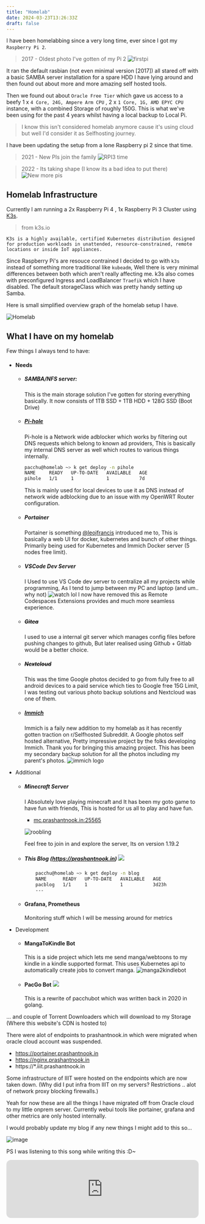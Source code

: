 ```yaml
---
title: "Homelab"
date: 2024-03-23T13:26:33Z
draft: false
---
```


I have been homelabbing since a very long time, ever since I got my `Raspberry Pi 2`.

> 2017 - Oldest photo I've gotten of my Pi 2
![firstpi](https://github.com/itspacchu/static_dump/assets/37984032/13097803-a7d4-48a6-9309-63799f505cee)



It ran the default rasbian (not even minimal version [2017]) all stared off with a basic SAMBA server installation for a spare HDD I have lying around and then found out about more and more amazing self hosted tools.

Then we found out about `Oracle Free Tier` which gave us access to a beefy 1 x `4 Core, 24G, Ampere Arm CPU` , 2 x `1 Core, 1G, AMD EPYC CPU` instance, with a combined Storage of roughly 150G. This is what we've been using for the past 4 years whilst having a local backup to Local Pi. 
> I know this isn't considered homelab anymore cause it's using cloud but well I'd consider it as Selfhosting journey.

I have been updating the setup from a lone Raspberry pi 2 since that time.

> 2021 - New PIs join the family
![RPI3 time](https://github.com/itspacchu/static_dump/assets/37984032/73e70f9f-884c-4803-a586-3f9608eaf5c6)

> 2022 - Its taking shape (I know its a bad idea to put there)
![New more pis](https://github.com/itspacchu/static_dump/assets/37984032/96429f43-2b23-4ae2-a253-e2f2559747ec)


## Homelab Infrastructure

Currently I am running a 2x Raspberry Pi 4 , 1x Raspberry Pi 3 Cluster using [K3s](https://k3s.io/).

> from k3s.io

```K3s is a highly available, certified Kubernetes distribution designed for production workloads in unattended, resource-constrained, remote locations or inside IoT appliances.```

Since Raspberry Pi's are resouce contrained I decided to go with `k3s` instead of something more traditional like `kubeadm`, Well there is very minimal differences between both which aren't really affecting me. k3s also comes with preconfigured Ingress and LoadBalancer `Traefik` which I have disabled. The default storageClass which was pretty handy setting up Samba.

Here is small simplified overview graph of the homelab setup I have.

![Homelab](https://github.com/itspacchu/static_dump/assets/37984032/6001670d-a193-40c3-b43e-101928ee85c8)

## What I have on my homelab

Few things I always tend to have:

- #### Needs
    - ##### SAMBA/NFS server:
        This is the main storage solution I've gotten for storing everything basically. It now consists of 1TB SSD + 1TB HDD + 128G SSD (Boot Drive)
    - ##### [Pi-hole](https://pi-hole.net/)
        Pi-hole is a Network wide adblocker which works by filtering out DNS requests which belong to known ad providers, This is basically my internal DNS server as well which routes to various things internally.

        ```sh
        pacchu@homelab ~> k get deploy -n pihole
        NAME     READY   UP-TO-DATE   AVAILABLE   AGE
        pihole   1/1     1            1           7d

        ```

        This is mainly used for local devices to use it as DNS instead of network wide adblocking due to an issue with my OpenWRT Router configuration.

    - ##### Portainer
        Portainer is something [@leojfrancis](https://github.com/leojfrancis) introduced me to, This is basically a web UI for docker, kubernetes and bunch of other things. Primarily being used for Kubernetes and Immich Docker server (5 nodes free limit).
    - ##### VSCode Dev Server
        I Used to use VS Code dev server to centralize all my projects while programming, As I tend to jump between my PC and laptop (and um.. why not)
        ![watch lol](https://github.com/itspacchu/static_dump/assets/37984032/48cfb243-41cc-4f5f-bac4-ebcc46bdd910)
        I now have removed this as Remote Codespaces Extensions provides and much more seamless experience.

    - ##### ~~Gitea~~
        I used to use a internal git server which manages config files before pushing changes to github, But later realised using Github + Gitlab would be a better choice.
        
    - ##### ~~Nextcloud~~
        This was the time Google photos decided to go from fully free to all android devices to a paid service which ties to Google free 15G Limit, I was testing out various photo backup solutions and Nextcloud was one of them.
    - ##### [Immich](https://immich.app/)
        Immich is a faily new addition to my homelab as it has recently gotten traction on r/Selfhosted Subreddit. A Google photos self hosted alternative, Pretty impressive project by the folks developing Immich. Thank you for bringing this amazing project.
        This has been my secondary backup solution for all the photos including my parent's photos.
        ![immich logo](https://immich.app/img/immich-logo-stacked-dark.svg)

- Additional
    - ##### Minecraft Server
        I Absolutely love playing minecraft and It has been my goto game to have fun with friends, This is hosted for us all to play and have fun.
        - [mc.prashantnook.in:25565](mc.prashantnook.in:25565)

        ![roobling](https://github.com/itspacchu/static_dump/assets/37984032/1f0602c1-550f-4a4c-8ae4-9d02d74bae43)

        Feel free to join in and explore the server, Its on version 1.19.2
    - ##### This Blog (https://prashantnook.in) ![](https://github.com/itspacchu/pacblog/actions/workflows/runner.yaml/badge.svg)
        ```bash
            pacchu@homelab ~> k get deploy -n blog
            NAME      READY   UP-TO-DATE   AVAILABLE   AGE
            pacblog   1/1     1            1           3d23h
            ---
        ```
    - #### Grafana, Prometheus
        Monitoring stuff which I will be messing around for metrics
- Development
    - #### MangaToKindle Bot 
        This is a side project which lets me send manga/webtoons to my kindle in a kindle supported format. This uses Kubernetes api to automatically create jobs to convert manga.
        ![manga2kindlebot](https://github.com/itspacchu/static_dump/assets/37984032/7a6efb53-953a-41f1-83ef-0d4d96ca1052)
    - #### PacGo Bot ![](https://github.com/itspacchu/pacgobot/actions/workflows/docker-image.yml/badge.svg)
        This is a rewrite of pacchubot which was written back in 2020 in golang.

... and couple of Torrent Downloaders which will download to my Storage (Where this website's CDN is hosted to)


There were alot of endpoints to prashantnook.in which were migrated when oracle cloud account was suspended.

- https://portainer.prashantnook.in
- https://nginx.prashantnook.in
- https://*.iiit.prashantnook.in

Some infrastructure of IIIT were hosted on the endpoints which are now taken down. (Why did I put infra from IIIT on my servers? Restrictions .. alot of network proxy blocking firewalls.)

Yeah for now these are all the things I have migrated off from Oracle cloud to my little onprem server. Currently webui tools like portainer, grafana and other metrics are only hosted internally.

I would probably update my blog if any new things I might add to this so...

![image](https://github.com/itspacchu/static_dump/assets/37984032/6263c3a5-5376-42b7-934d-c341e9b5557d)


PS I was listening to this song while writing this :D~

<iframe style="border-radius:12px" src="https://open.spotify.com/embed/track/6b8W8vWuMJTo2UAj9LJiaA?si=3bc312d6a4404f75?utm_source=generator&theme=0" width="100%" height="152" frameBorder="0" allowfullscreen="" allow="autoplay; clipboard-write; encrypted-media; fullscreen; picture-in-picture" loading="lazy"></iframe>
